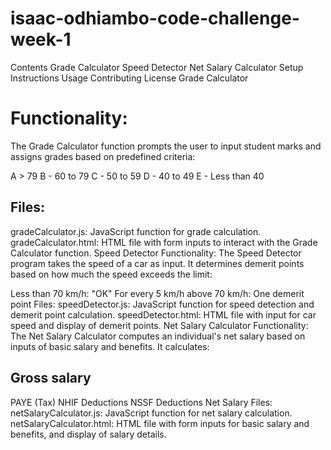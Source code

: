 # isaac-odhiambo-code-challenge-week-1
Contents
Grade Calculator
Speed Detector
Net Salary Calculator
Setup Instructions
Usage
Contributing
License
Grade Calculator

# Functionality:
The Grade Calculator function prompts the user to input student marks and assigns grades based on predefined criteria:

A > 79
B - 60 to 79
C - 50 to 59
D - 40 to 49
E - Less than 40
## Files:
gradeCalculator.js: JavaScript function for grade calculation.
gradeCalculator.html: HTML file with form inputs to interact with the Grade Calculator function.
Speed Detector
Functionality:
The Speed Detector program takes the speed of a car as input. It determines demerit points based on how much the speed exceeds the limit:

Less than 70 km/h: "OK"
For every 5 km/h above 70 km/h: One demerit point
Files:
speedDetector.js: JavaScript function for speed detection and demerit point calculation.
speedDetector.html: HTML file with input for car speed and display of demerit points.
Net Salary Calculator
Functionality:
The Net Salary Calculator computes an individual's net salary based on inputs of basic salary and benefits. It calculates:

## Gross salary
PAYE (Tax)
NHIF Deductions
NSSF Deductions
Net Salary
Files:
netSalaryCalculator.js: JavaScript function for net salary calculation.
netSalaryCalculator.html: HTML file with form inputs for basic salary and benefits, and display of salary details.
